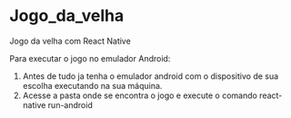 # Jogo_da_velha
Jogo da velha com React Native

Para executar o jogo no emulador Android:
1. Antes de tudo ja tenha o emulador android com o dispositivo de sua escolha executando na sua máquina.
2. Acesse a pasta onde se encontra o jogo e execute o comando react-native run-android

